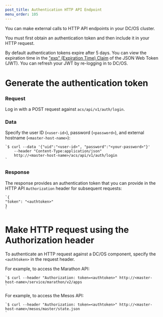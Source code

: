 ```yaml
---
post_title: Authentication HTTP API Endpoint
menu_order: 105
---
```

You can make external calls to HTTP API endpoints in your DC/OS cluster.

You must first obtain an authentication token and then include it in your HTTP request.

By default authentication tokens expire after 5 days. You can view the expiration time in the ["exp" (Expiration Time) Claim][1] of the JSON Web Token (JWT). You can refresh your JWT by re-logging in to DC/OS.

# Generate the authentication token

### Request

Log in with a POST request against `acs/api/v1/auth/login`.

### Data

Specify the user ID (`<user-id>`), password (`<password>`), and external hostname (`<master-host-name>`):

    `$ curl --data '{"uid":"<user-id>", "password":"<your-password>"}' 
        --header "Content-Type:application/json" 
        http://<master-host-name>/acs/api/v1/auth/login
    `

### Response

The response provides an authentication token that you can provide in the HTTP API `Authorization` header for subsequent requests:

    `{
    "token": "<authtoken>"
    }
    `

# Make HTTP request using the Authorization header

To authenticate an HTTP request against a DC/OS component, specify the `<authtoken>` in the request header.

For example, to access the Marathon API:

    `$ curl --header "Authorization: token=<authtoken>" http://<master-host-name>/service/marathon/v2/apps
    `

For example, to access the Mesos API:

    `$ curl --header "Authorization: token=<authtoken>" http://<master-host-name>/mesos/master/state.json
    `

 [1]: https://tools.ietf.org/html/rfc7519#section-4.1.4